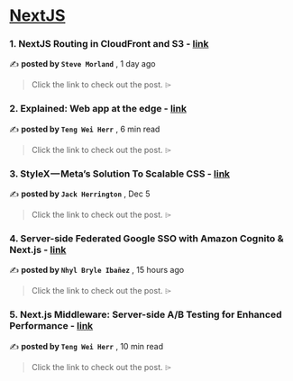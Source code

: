 
<h1><a href=https://medium.com/tag/nextjs/recommended target="_blank" rel="noopener noreferrer">NextJS</a></h1>
<h3>1. NextJS Routing in CloudFront and S3 - <a href=https://medium.com/@smorland/nextjs-routing-in-cloudfront-and-s3-15997cd470b9?source=tag_recommended_feed---------0-84----------nextjs----------716676bf_2062_4a46_ac81_71c5a013c2df------- target="_blank" rel="noopener noreferrer">link</a></h3>

✍️ **posted by `Steve Morland`** <date> , 1 day ago</date>

<blockquote>Click the link to check out the post. ⌲</blockquote>

<h3>2. Explained: Web app at the edge - <a href=https://medium.com/gitconnected/explained-web-app-at-the-edge-fb391985a0a5?source=tag_recommended_feed---------1-107----------nextjs----------716676bf_2062_4a46_ac81_71c5a013c2df------- target="_blank" rel="noopener noreferrer">link</a></h3>

✍️ **posted by `Teng Wei Herr`** <date> , 6 min read</date>

<blockquote>Click the link to check out the post. ⌲</blockquote>

<h3>3. StyleX — Meta’s Solution To Scalable CSS - <a href=https://medium.com/@jherr2020/stylex-metas-solution-to-scalable-css-0e06972d9bc4?source=tag_recommended_feed---------2-85----------nextjs----------716676bf_2062_4a46_ac81_71c5a013c2df------- target="_blank" rel="noopener noreferrer">link</a></h3>

✍️ **posted by `Jack Herrington`** <date> , Dec 5</date>

<blockquote>Click the link to check out the post. ⌲</blockquote>

<h3>4. Server-side Federated Google SSO with Amazon Cognito & Next.js - <a href=https://medium.com/@nbryleibanez/server-side-federated-google-sso-with-amazon-cognito-next-js-ab9c4684dfb2?source=tag_recommended_feed---------3-84----------nextjs----------716676bf_2062_4a46_ac81_71c5a013c2df------- target="_blank" rel="noopener noreferrer">link</a></h3>

✍️ **posted by `Nhyl Bryle Ibañez`** <date> , 15 hours ago</date>

<blockquote>Click the link to check out the post. ⌲</blockquote>

<h3>5. Next.js Middleware: Server-side A/B Testing for Enhanced Performance - <a href=https://medium.com/gitconnected/next-js-middleware-server-side-a-b-testing-for-enhanced-performance-f13ed0aa0b40?source=tag_recommended_feed---------4-107----------nextjs----------716676bf_2062_4a46_ac81_71c5a013c2df------- target="_blank" rel="noopener noreferrer">link</a></h3>

✍️ **posted by `Teng Wei Herr`** <date> , 10 min read</date>

<blockquote>Click the link to check out the post. ⌲</blockquote>

